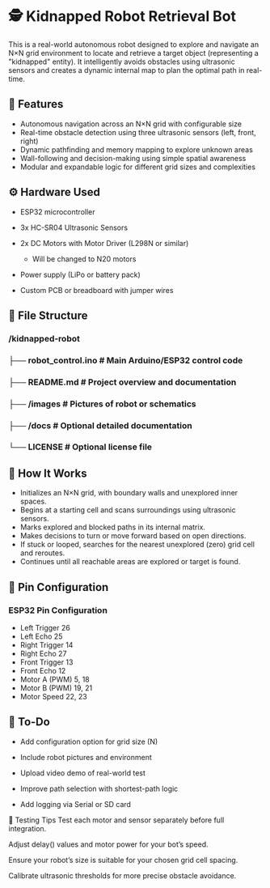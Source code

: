 # 🕵️ Kidnapped Robot Retrieval Bot
This is a real-world autonomous robot designed to explore and navigate an N×N grid environment to locate and retrieve a target object (representing a "kidnapped" entity). It intelligently avoids obstacles using ultrasonic sensors and creates a dynamic internal map to plan the optimal path in real-time.

## 🚀 Features
- Autonomous navigation across an N×N grid with configurable size
- Real-time obstacle detection using three ultrasonic sensors (left, front, right)
- Dynamic pathfinding and memory mapping to explore unknown areas
- Wall-following and decision-making using simple spatial awareness
- Modular and expandable logic for different grid sizes and complexities

## ⚙️ Hardware Used
- ESP32 microcontroller

- 3x HC-SR04 Ultrasonic Sensors

- 2x DC Motors with Motor Driver (L298N or similar)
  - Will be changed to N20 motors

- Power supply (LiPo or battery pack)

- Custom PCB or breadboard with jumper wires

## 📁 File Structure
### /kidnapped-robot
### ├── robot_control.ino      # Main Arduino/ESP32 control code
### ├── README.md              # Project overview and documentation
### ├── /images                # Pictures of robot or schematics
### ├── /docs                  # Optional detailed documentation
### └── LICENSE                # Optional license file

## 🧠 How It Works
- Initializes an N×N grid, with boundary walls and unexplored inner spaces.
- Begins at a starting cell and scans surroundings using ultrasonic sensors.
- Marks explored and blocked paths in its internal matrix.
- Makes decisions to turn or move forward based on open directions.
- If stuck or looped, searches for the nearest unexplored (zero) grid cell and reroutes.
- Continues until all reachable areas are explored or target is found.

## 📌 Pin Configuration
### ESP32 Pin Configuration
- Left Trigger	26
- Left Echo	25
- Right Trigger	14
- Right Echo	27
- Front Trigger	13
- Front Echo	12
- Motor A (PWM)	5, 18
- Motor B (PWM)	19, 21
- Motor Speed	22, 23
## 📸 To-Do
- Add configuration option for grid size (N)

- Include robot pictures and environment

- Upload video demo of real-world test

- Improve path selection with shortest-path logic

- Add logging via Serial or SD card

🧪 Testing Tips
Test each motor and sensor separately before full integration.

Adjust delay() values and motor power for your bot’s speed.

Ensure your robot’s size is suitable for your chosen grid cell spacing.

Calibrate ultrasonic thresholds for more precise obstacle avoidance.
